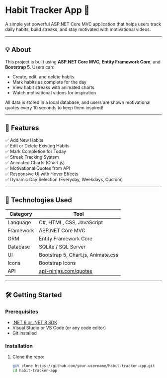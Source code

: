 # Habit Tracker App 🚀

A simple yet powerful ASP.NET Core MVC application that helps users track daily habits, build streaks, and stay motivated with motivational videos.

---

## 💡 About

This project is built using **ASP.NET Core MVC**, **Entity Framework Core**, and **Bootstrap 5**. Users can:
- Create, edit, and delete habits
- Mark habits as complete for the day
- View habit streaks with animated charts
- Watch motivational videos for inspiration

All data is stored in a local database, and users are shown motivational quotes every 10 seconds to keep them inspired!

---

## 🧰 Features

✅ Add New Habits  
✅ Edit or Delete Existing Habits  
✅ Mark Completion for Today  
✅ Streak Tracking System  
✅ Animated Charts (Chart.js)  
✅ Motivational Quotes from API  
✅ Responsive UI with Hover Effects  
✅ Dynamic Day Selection (Everyday, Weekdays, Custom)  

---

## 🧩 Technologies Used

| Category | Tool |
|---------|------|
| Language | C#, HTML, CSS, JavaScript |
| Framework | ASP.NET Core MVC |
| ORM | Entity Framework Core |
| Database | SQLite / SQL Server |
| UI | Bootstrap 5, Chart.js, Animate.css |
| Icons | Bootstrap Icons  
| API | [api-ninjas.com/quotes](https://api-ninjas.com/api/quotes) 

---

## 🛠️ Getting Started

### Prerequisites

- [.NET 6 or .NET 8 SDK](https://dotnet.microsoft.com/download) 
- Visual Studio or VS Code (or any code editor)
- Git installed

### Installation

1. Clone the repo:
   ```bash
   git clone https://github.com/your-username/habit-tracker-app.git 
   cd habit-tracker-app
